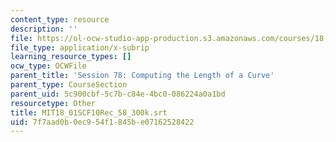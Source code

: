 ```yaml
---
content_type: resource
description: ''
file: https://ol-ocw-studio-app-production.s3.amazonaws.com/courses/18-01sc-single-variable-calculus-fall-2010/7f7aad0b0ec954f1845be07162528422_MIT18_01SCF10Rec_58_300k.vtt
file_type: application/x-subrip
learning_resource_types: []
ocw_type: OCWFile
parent_title: 'Session 78: Computing the Length of a Curve'
parent_type: CourseSection
parent_uid: 5c900cbf-5c7b-c84e-4bc0-086224a0a1bd
resourcetype: Other
title: MIT18_01SCF10Rec_58_300k.srt
uid: 7f7aad0b-0ec9-54f1-845b-e07162528422
---
```

